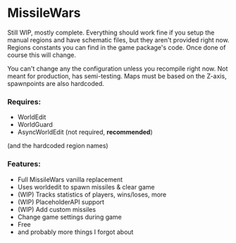 # MissileWars

Still WIP, mostly complete. Everything should work fine if you setup the manual regions and have schematic files, but they aren't provided right now. Regions constants you can find in the game package's code. Once done of course this will change. 

You can't change any the configuration unless you recompile right now. Not meant for production, has semi-testing. Maps must be based on the Z-axis, spawnpoints are also hardcoded.

### Requires:
* WorldEdit
* WorldGuard
* AsyncWorldEdit (not required, **recommended**)

(and the hardcoded region names)

### Features:
* Full MissileWars vanilla replacement
* Uses worldedit to spawn missiles & clear game
* (WIP) Tracks statistics of players, wins/loses, more
* (WIP) PlaceholderAPI support
* (WIP) Add custom missiles
* Change game settings during game
* Free
* and probably more things I forgot about


